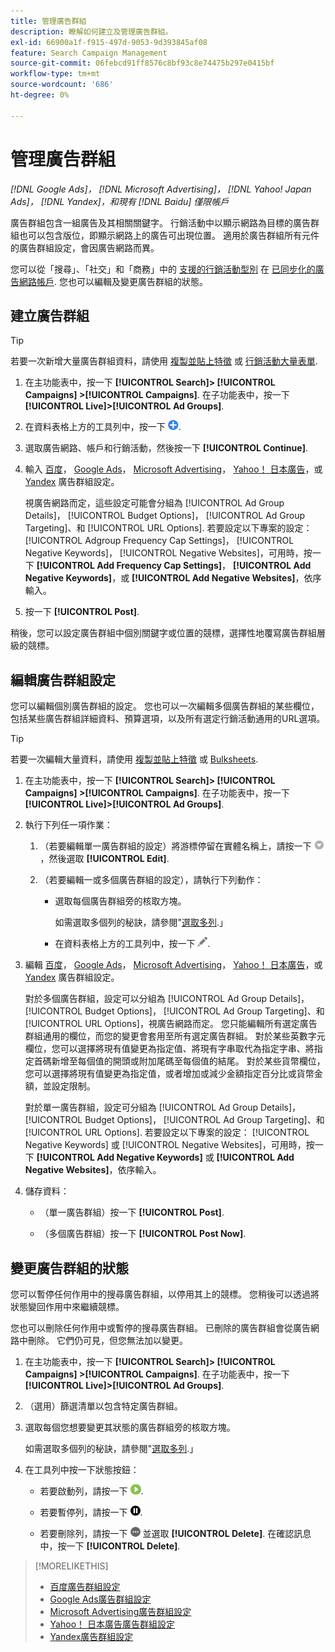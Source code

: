 ```yaml
---
title: 管理廣告群組
description: 瞭解如何建立及管理廣告群組。
exl-id: 66900a1f-f915-497d-9053-9d393845af08
feature: Search Campaign Management
source-git-commit: 06febcd91ff8576c8bf93c8e74475b297e0415bf
workflow-type: tm+mt
source-wordcount: '686'
ht-degree: 0%

---
```


# 管理廣告群組

*[!DNL Google Ads]， [!DNL Microsoft Advertising]， [!DNL Yahoo! Japan Ads]， [!DNL Yandex]，和現有 [!DNL Baidu] 僅限帳戶*

廣告群組包含一組廣告及其相關關鍵字。 行銷活動中以顯示網路為目標的廣告群組也可以包含版位，即顯示網路上的廣告可出現位置。 適用於廣告群組所有元件的廣告群組設定，會因廣告網路而異。

您可以從「搜尋」、「社交」和「商務」中的 [支援的行銷活動型別](/help/search-social-commerce/introduction/supported-inventory.md) 在 [已同步化的廣告網路帳戶](/help/search-social-commerce/campaign-management/accounts/ad-network-account-about.md). 您也可以編輯及變更廣告群組的狀態。

## 建立廣告群組

>[!TIP]
>
>若要一次新增大量廣告群組資料，請使用 [複製並貼上特徵](/help/search-social-commerce/campaign-management/campaigns/copy-paste.md) 或 [行銷活動大量表單](/help/search-social-commerce/campaign-management/bulksheets/bulksheet-about.md).

1. 在主功能表中，按一下 **[!UICONTROL Search]> [!UICONTROL Campaigns] >[!UICONTROL Campaigns]**. 在子功能表中，按一下 **[!UICONTROL Live]>[!UICONTROL Ad Groups]**.

1. 在資料表格上方的工具列中，按一下 ![建立](/help/search-social-commerce/assets/add.png "建立").

1. 選取廣告網路、帳戶和行銷活動，然後按一下 **[!UICONTROL Continue]**.

1. 輸入 [百度](/help/search-social-commerce/campaign-management/campaigns/ad-group-settings-baidu.md)， [Google Ads](/help/search-social-commerce/campaign-management/campaigns/ad-group-settings-google.md)， [Microsoft Advertising](/help/search-social-commerce/campaign-management/campaigns/ad-group-settings-microsoft.md)， [Yahoo！ 日本廣告](/help/search-social-commerce/campaign-management/campaigns/ad-group-settings-yahoo-japan.md)，或 [Yandex](/help/search-social-commerce/campaign-management/campaigns/ad-group-settings-yandex.md) 廣告群組設定。

   視廣告網路而定，這些設定可能會分組為 [!UICONTROL Ad Group Details]， [!UICONTROL Budget Options]， [!UICONTROL Ad Group Targeting]、和 [!UICONTROL URL Options]. 若要設定以下專案的設定： [!UICONTROL Adgroup Frequency Cap Settings]， [!UICONTROL Negative Keywords]， [!UICONTROL Negative Websites]，可用時，按一下 **[!UICONTROL Add Frequency Cap Settings]**， **[!UICONTROL Add Negative Keywords]**，或 **[!UICONTROL Add Negative Websites]**，依序輸入。

1. 按一下 **[!UICONTROL Post]**.

稍後，您可以設定廣告群組中個別關鍵字或位置的競標，選擇性地覆寫廣告群組層級的競標。

## 編輯廣告群組設定

您可以編輯個別廣告群組的設定。 您也可以一次編輯多個廣告群組的某些欄位，包括某些廣告群組詳細資料、預算選項，以及所有選定行銷活動通用的URL選項。

>[!TIP]
>
>若要一次編輯大量資料，請使用 [複製並貼上特徵](/help/search-social-commerce/campaign-management/campaigns/copy-paste.md) 或 [Bulksheets](/help/search-social-commerce/campaign-management/bulksheets/bulksheet-about.md).

1. 在主功能表中，按一下 **[!UICONTROL Search]> [!UICONTROL Campaigns] >[!UICONTROL Campaigns]**. 在子功能表中，按一下 **[!UICONTROL Live]>[!UICONTROL Ad Groups]**.

1. 執行下列任一項作業：

   1. （若要編輯單一廣告群組的設定）將游標停留在實體名稱上，請按一下 ![功能表圖示](/help/search-social-commerce/assets/arrow-dropdown-menu.png "功能表圖示")，然後選取 **[!UICONTROL Edit]**.

   1. （若要編輯一或多個廣告群組的設定），請執行下列動作：

      * 選取每個廣告群組旁的核取方塊。

        如需選取多個列的秘訣，請參閱&quot;[選取多列](/help/search-social-commerce/common-tasks/navigation-editing-selection/multiple-rows-select.md).」

      * 在資料表格上方的工具列中，按一下 ![編輯](/help/search-social-commerce/assets/edit.png "編輯").

1. 編輯 [百度](/help/search-social-commerce/campaign-management/campaigns/ad-group-settings-baidu.md)， [Google Ads](/help/search-social-commerce/campaign-management/campaigns/ad-group-settings-google.md)， [Microsoft Advertising](/help/search-social-commerce/campaign-management/campaigns/ad-group-settings-microsoft.md)， [Yahoo！ 日本廣告](/help/search-social-commerce/campaign-management/campaigns/ad-group-settings-yahoo-japan.md)，或 [Yandex](/help/search-social-commerce/campaign-management/campaigns/ad-group-settings-yandex.md) 廣告群組設定。

   對於多個廣告群組，設定可以分組為 [!UICONTROL Ad Group Details]， [!UICONTROL Budget Options]， [!UICONTROL Ad Group Targeting]、和 [!UICONTROL URL Options]，視廣告網路而定。 您只能編輯所有選定廣告群組通用的欄位，而您的變更會套用至所有選定廣告群組。 對於某些英數字元欄位，您可以選擇將現有值變更為指定值、將現有字串取代為指定字串、將指定首碼新增至每個值的開頭或附加尾碼至每個值的結尾。 對於某些貨幣欄位，您可以選擇將現有值變更為指定值，或者增加或減少金額指定百分比或貨幣金額，並設定限制。

   對於單一廣告群組，設定可分組為 [!UICONTROL Ad Group Details]， [!UICONTROL Budget Options]， [!UICONTROL Ad Group Targeting]、和 [!UICONTROL URL Options]. 若要設定以下專案的設定： [!UICONTROL Negative Keywords] 或 [!UICONTROL Negative Websites]，可用時，按一下 **[!UICONTROL Add Negative Keywords]** 或 **[!UICONTROL Add Negative Websites]**，依序輸入。

1. 儲存資料：

   * （單一廣告群組）按一下 **[!UICONTROL Post]**.

   * （多個廣告群組）按一下 **[!UICONTROL Post Now]**.

## 變更廣告群組的狀態

您可以暫停任何作用中的搜尋廣告群組，以停用其上的競標。 您稍後可以透過將狀態變回作用中來繼續競標。

您也可以刪除任何作用中或暫停的搜尋廣告群組。 已刪除的廣告群組會從廣告網路中刪除。 它們仍可見，但您無法加以變更。

1. 在主功能表中，按一下 **[!UICONTROL Search]> [!UICONTROL Campaigns] >[!UICONTROL Campaigns]**. 在子功能表中，按一下 **[!UICONTROL Live]>[!UICONTROL Ad Groups]**.

1. （選用）篩選清單以包含特定廣告群組。

1. 選取每個您想要變更其狀態的廣告群組旁的核取方塊。

   如需選取多個列的秘訣，請參閱&quot;[選取多列](/help/search-social-commerce/common-tasks/navigation-editing-selection/multiple-rows-select.md).」

1. 在工具列中按一下狀態按鈕：
   * 若要啟動列，請按一下 ![啟動](/help/search-social-commerce/assets/activate.png "啟動").

   * 若要暫停列，請按一下 ![暫停](/help/search-social-commerce/assets/pause.png "暫停").

   * 若要刪除列，請按一下 ![更多](/help/search-social-commerce/assets/more.png "更多") 並選取 **[!UICONTROL Delete]**. 在確認訊息中，按一下 **[!UICONTROL Delete]**.

>[!MORELIKETHIS]
>
>* [百度廣告群組設定](/help/search-social-commerce/campaign-management/campaigns/ad-group-settings-baidu.md)
>* [Google Ads廣告群組設定](/help/search-social-commerce/campaign-management/campaigns/ad-group-settings-google.md)
>* [Microsoft Advertising廣告群組設定](/help/search-social-commerce/campaign-management/campaigns/ad-group-settings-microsoft.md)
>* [Yahoo！ 日本廣告廣告群組設定](/help/search-social-commerce/campaign-management/campaigns/ad-group-settings-yahoo-japan.md)
>* [Yandex廣告群組設定](/help/search-social-commerce/campaign-management/campaigns/ad-group-settings-yandex.md)
